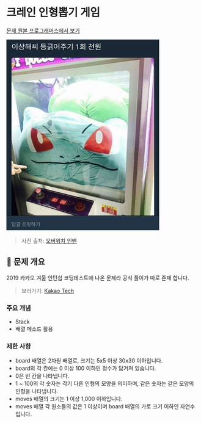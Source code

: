 # 크레인 인형뽑기 게임

[문제 원본 프로그래머스에서 보기](https://programmers.co.kr/learn/courses/30/lessons/64061)

<img alt="이상해씨" src="../../../images/programmers/level_1/인형뽑기.jpg" width="400px" height="500px"/>

> 사진 출처: [오버워치 인벤](http://www.inven.co.kr/board/overwatch/4538/3289258)

## 🚀 문제 개요

2019 카카오 겨울 인턴쉽 코딩테스트에 나온 문제라 공식 풀이가 따로 존재 합니다.

> 보러가기: [Kakao Tech](https://tech.kakao.com/2020/04/01/2019-internship-test/)

### 주요 개념

- Stack
- 배열 메소드 활용

### 제한 사항

- board 배열은 2차원 배열로, 크기는 5x5 이상 30x30 이하입니다.
- board의 각 칸에는 0 이상 100 이하인 정수가 담겨져 있습니다.
- 0은 빈 칸을 나타냅니다.
- 1 ~ 100의 각 숫자는 각기 다른 인형의 모양을 의미하며, 같은 숫자는 같은 모양의 인형을 나타냅니다.
- moves 배열의 크기는 1 이상 1,000 이하입니다.
- moves 배열 각 원소들의 값은 1 이상이며 board 배열의 가로 크기 이하인 자연수 입니다.
